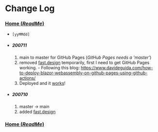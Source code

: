 # Change Log

### [Home (_ReadMe_)](README.md)

- `[yyMMdd]`

- ##### 200711
    1. main to master for GitHub Pages (_GitHub Pages needs a 'master'_)	  
    2. removed [fast.design](https://fast.design) temporarily, first I need to get GitHub Pages working.
      - Following this blog: https://www.davideguida.com/how-to-deploy-blazor-webassembly-on-github-pages-using-github-actions/
    3. Deployed and it [works](https://jeepnl.github.io/BlazorBits/)!

- ##### 200710
    1. master -> main
    2. added [fast.design](https://fast.design)
	
### [Home (_ReadMe_)](README.md)
